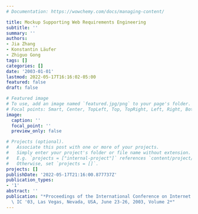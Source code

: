 ```yaml
---
# Documentation: https://wowchemy.com/docs/managing-content/

title: Mockup Supporting Web Requirements Engineering
subtitle: ''
summary: ''
authors:
- Jia Zhang
- Konstantin Läufer
- Zhiguo Gong
tags: []
categories: []
date: '2003-01-01'
lastmod: 2022-05-17T16:16:02-05:00
featured: false
draft: false

# Featured image
# To use, add an image named `featured.jpg/png` to your page's folder.
# Focal points: Smart, Center, TopLeft, Top, TopRight, Left, Right, BottomLeft, Bottom, BottomRight.
image:
  caption: ''
  focal_point: ''
  preview_only: false

# Projects (optional).
#   Associate this post with one or more of your projects.
#   Simply enter your project's folder or file name without extension.
#   E.g. `projects = ["internal-project"]` references `content/project/deep-learning/index.md`.
#   Otherwise, set `projects = []`.
projects: []
publishDate: '2022-05-17T21:16:00.877737Z'
publication_types:
- '1'
abstract: ''
publication: "*Proceedings of the International Conference on Internet Computing,\
  \ IC '03, Las Vegas, Nevada, USA, June 23-26, 2003, Volume 2*"
---
```

